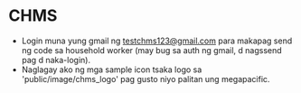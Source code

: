 # CHMS
- Login muna yung gmail ng testchms123@gmail.com para makapag send ng code sa household worker (may bug sa auth ng gmail, d nagssend pag d naka-login).
- Naglagay ako ng mga sample icon tsaka logo sa 'public/image/chms_logo' pag gusto niyo palitan ung megapacific.
